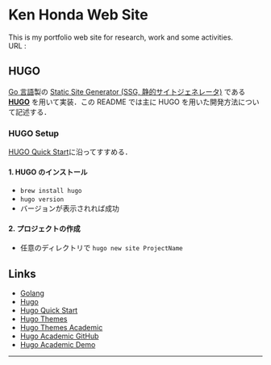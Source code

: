 # Ken Honda Web Site

This is my portfolio web site for research, work and some activities.  
URL :

## HUGO

[Go 言語](https://golang.org/)製の [Static Site Generator (SSG, 静的サイトジェネレータ)](https://jamstack.org/generators/) である **[HUGO](https://gohugo.io/)** を用いて実装．この README では主に HUGO を用いた開発方法について記述する．

### HUGO Setup

[HUGO Quick Start](https://gohugo.io/getting-started/quick-start/)に沿ってすすめる．

#### 1. HUGO のインストール

- `brew install hugo`
- `hugo version`
- バージョンが表示されれば成功

#### 2. プロジェクトの作成

- 任意のディレクトリで `hugo new site ProjectName`

## Links

- [Golang](https://golang.org/)
- [Hugo](https://gohugo.io/)
- [Hugo Quick Start](https://gohugo.io/getting-started/quick-start/)
- [Hugo Themes](https://themes.gohugo.io/)
- [Hugo Themes Academic](https://themes.gohugo.io/themes/hugo-academic/)
- [Hugo Academic GitHub](https://github.com/wowchemy/wowchemy-hugo-themes)
- [Hugo Academic Demo](https://academic-demo.netlify.app/)

---
